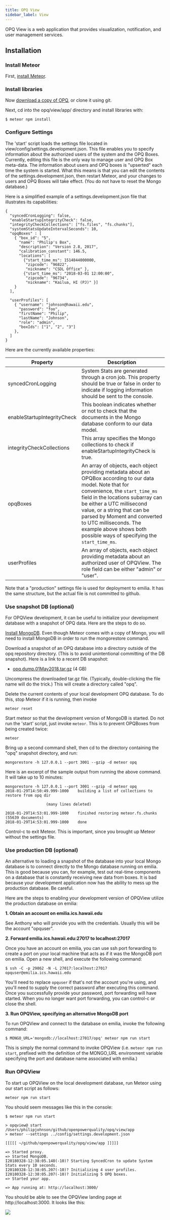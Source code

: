 ```yaml
---
title: OPQ View
sidebar_label: View
---
```


OPQ View is a web application that provides visualization, notification, and user management services. 


## Installation

### Install Meteor

First, [install Meteor](https://www.meteor.com/install).


### Install libraries

Now [download a copy of OPQ](https://github.com/openpowerquality/opq/archive/master.zip), or clone it using git.
  
Next, cd into the opq/view/app/ directory and install libraries with:

```
$ meteor npm install
```

### Configure Settings

The 'start' script loads the settings file located in view/config/settings.development.json.  This file enables you to specify information about the authorized users of the system and the OPQ Boxes.  Currently, editing this file is the only way to manage user and OPQ Box meta-data.  The information about users and OPQ boxes is "upserted" each time the system is started. What this means is that you can edit the contents of the settings.development.json, then restart Meteor, and your changes to users and OPQ Boxes will take effect.  (You do not have to reset the Mongo database.)

Here is a simplified example of a settings.development.json file that illustrates its capabilities:

```
{
  "syncedCronLogging": false,
  "enableStartupIntegrityCheck": false,
  "integrityCheckCollections": ["fs.files", "fs.chunks"],
  "systemStatsUpdateIntervalSeconds": 10,
  "opqBoxes" : [
    { "box_id": "5", 
      "name": "Philip's Box", 
      "description": "Version 2.8, 2017", 
      "calibration_constant": 146.5,
      "locations": [
        {"start_time_ms": 1514844000000, 
         "zipcode": "96822", 
         "nickname": "CSDL Office" },
        {"start_time_ms": "2018-03-01 12:00:00", 
         "zipcode": "96734", 
         "nickname": "Kailua, HI (PJ)" }]
    }
  ],

  "userProfiles": [
    { "username": "johnson@hawaii.edu", 
      "password": "foo", 
      "firstName": "Philip", 
      "lastName": "Johnson", 
      "role": "admin", 
      "boxIds": ["1", "2", "3"]
    },
  ]
}
```

Here are the currently available properties:

| Property | Description |
| -- | -- |
| syncedCronLogging | System Stats are generated through a cron job.  This property should be true or false in order to indicate if logging information should be sent to the console. |
| enableStartupIntegrityCheck | This boolean indicates whether or not to check that the documents in the Mongo database conform to our data model. |
| integrityCheckCollections | This array specifies the Mongo collections to check if enableStartupIntegrityCheck is true. |
| opqBoxes | An array of objects, each object providing metadata about an OPQBox according to our data model.  Note that for convenience, the `start_time_ms` field in the locations subarray can be either a UTC millisecond value, or a string that can be parsed by Moment and converted to UTC milliseconds. The example above shows both possible ways of specifying the `start_time_ms`. |
| userProfiles | An array of objects, each object providing metadata about an authorized user of OPQView.  The role field can be either "admin" or "user". |

Note that a "production" settings file is used for deployment to emilia.  It has the same structure, but the actual file is not committed to github.  

### Use snapshot DB (optional)

For OPQView development, it can be useful to initialize your development database with a snapshot of OPQ data. Here are the steps to do so. 

[Install MongoDB](https://docs.mongodb.com/manual/installation/).  Even though Meteor comes with a copy of Mongo, you will need to install MongoDB in order to run the mongorestore command.  

Download a snapshot of an OPQ database into a directory outside of the opq repository directory. (This is to avoid unintentional committing of the DB snapshot). Here is a link to a recent DB snapshot:
 
   * [opq.dump.01May2018.tar.gz](https://drive.google.com/file/d/18SYu0cTL9e0p99yp0-w_Ri-1SjtXGYgF/view?usp=sharing) (4 GB)

Uncompress the downloaded tar.gz file. (Typically, double-clicking the file name will do the trick.) This will create a directory called "opq".

Delete the current contents of your local development OPQ database. To do this, stop Meteor if it is running, then invoke

```
meteor reset
```

Start meteor so that the development version of MongoDB is started. Do not run the 'start' script, just invoke `meteor`. This is to prevent OPQBoxes from being created twice:

```
meteor
```

Bring up a second command shell, then cd to the directory containing the "opq" snapshot directory, and run:

```
mongorestore -h 127.0.0.1 --port 3001 --gzip -d meteor opq
```

Here is an excerpt of the sample output from running the above command. It will take up to 10 minutes:

```
mongorestore -h 127.0.0.1 --port 3001 --gzip -d meteor opq
2018-01-29T14:50:49.999-1000	building a list of collections to restore from opq dir

                  (many lines deleted)

2018-01-29T14:53:01.999-1000	finished restoring meteor.fs.chunks (55639 documents)
2018-01-29T14:53:01.999-1000	done
```

Control-c to exit Meteor.  This is important, since you brought up Meteor without the settings file. 

### Use production DB (optional) 

An alternative to loading a snapshot of the database into your local Mongo database is to connect directly to the Mongo database running on emilia.  This is good because you can, for example, test out real-time components on a database that is constantly receiving new data from boxes. It is bad because your development application now has the ability to mess up the production database.  Be careful.

Here are the steps to enabling your development version of OPQView utilize the production database on emilia:

**1. Obtain an account on emilia.ics.hawaii.edu**

See Anthony who will provide you with the credentials. Usually this will be the account "opquser".

**2. Forward emilia.ics.hawaii.edu:27017 to localhost:27017**

Once you have an account on emilia, you can use ssh port forwarding to create a port on your local machine that acts as if it was the MongoDB port on emilia.  Open a new shell, and execute the following command:

```
$ ssh -C -p 29862 -N -L 27017:localhost:27017 opquser@emilia.ics.hawaii.edu
```

You'll need to replace `opquser` if that's not the account you're using, and you'll need to supply the correct password after executing this command. Once you successfully provide your password, port forwarding will have started.  When you no longer want port forwarding, you can control-c or close the shell. 

**3. Run OPQView, specifying an alternative MongoDB port**

To run OPQView and connect to the database on emilia, invoke the following command:

```
$ MONGO_URL='mongodb://localhost:27017/opq' meteor npm run start 
```
This is simply the normal command to invoke OPQView (i.e. `meteor npm run start`, prefixed with the definition of the MONGO_URL environment variable specifying the port and database name associated with emilia.)

### Run OPQView 

To start up OPQView on the local development database, run Meteor using our start script as follows:

```
meteor npm run start 
```

You should seem messages like this in the console:

```
$ meteor npm run start 

> opqview@ start /Users/philipjohnson/github/openpowerquality/opq/view/app
> meteor --settings ../config/settings.development.json

[[[[[ ~/github/openpowerquality/opq/view/app ]]]]]

=> Started proxy.                             
=> Started MongoDB.                           
I20180328-12:38:05.148(-10)? Starting SyncedCron to update System Stats every 10 seconds.
I20180328-12:38:05.207(-10)? Initializing 4 user profiles.
I20180328-12:38:05.207(-10)? Initializing 5 OPQ boxes.
=> Started your app.

=> App running at: http://localhost:3000/
```

You should be able to see the OPQView landing page at http://localhost:3000.  It looks like this:

<img src="/docs/assets/view/opqview-landing-page.png" >



 

